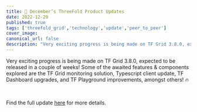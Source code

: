 ```yaml
---
title: 📣 December’s ThreeFold Product Updates
date: 2022-12-29
published: true
tags: ['threefold_grid','technology','update','peer_to_peer']
cover_image:
canonical_url: false
description: "Very exciting progress is being made on TF Grid 3.8.0, expected to be released in a couple of weeks!"
---
```


Very exciting progress is being made on TF Grid 3.8.0, expected to be released in a couple of weeks! Some of the awaited features & components explored are the TF Grid monitoring solution, Typescript client update, TF Dashboard upgrades, and TF Playground improvements, amongst others! 🔥  

<br/>

Find the full update [here](https://forum.threefold.io/t/tf-product-updates-december-2022-tfgrid-v3-8-0-updates/3654) for more details.